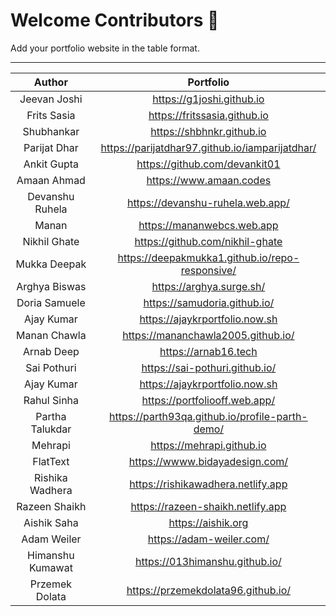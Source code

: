 # Welcome Contributors 🙏

Add your portfolio website in the table format.

---

|      Author      |                    Portfolio                    |
| :--------------: | :---------------------------------------------: |
|   Jeevan Joshi   |            https://g1joshi.github.io            |
|   Frits Sasia    |          https://fritssasia.github.io           |
|    Shubhankar    |            https://shbhnkr.github.io            |
|   Parijat Dhar   | https://parijatdhar97.github.io/iamparijatdhar/ |
|   Ankit Gupta    |          https://github.com/devankit01          |
|   Amaan Ahmad    |             https://www.amaan.codes             |
| Devanshu Ruhela  |        https://devanshu-ruhela.web.app/         |
|      Manan       |           https://mananwebcs.web.app            |
|   Nikhil Ghate   |         https://github.com/nikhil-ghate         |
|   Mukka Deepak   | https://deepakmukka1.github.io/repo-responsive/ |
|  Arghya Biswas   |            https://arghya.surge.sh/             |
|  Doria Samuele   |          https://samudoria.github.io/           |
|    Ajay Kumar    |         https://ajaykrportfolio.now.sh          |
|   Manan Chawla   |       https://mananchawla2005.github.io/        |
|    Arnab Deep    |              https://arnab16.tech               |
|   Sai Pothuri    |         https://sai-pothuri.github.io/          |
|    Ajay Kumar    |         https://ajaykrportfolio.now.sh          |
|   Rahul Sinha    |          https://portfoliooff.web.app/          |
| Partha Talukdar  | https://parth93qa.github.io/profile-parth-demo/ |
|     Mehrapi      |            https://mehrapi.github.io            |
|     FlatText     |         https://wwww.bidayadesign.com/          |
| Rishika Wadhera  |       https://rishikawadhera.netlify.app        |
|  Razeen Shaikh   |        https://razeen-shaikh.netlify.app        |
|   Aishik Saha    |               https://aishik.org                |
|   Adam Weiler    |            https://adam-weiler.com/             |
| Himanshu Kumawat |         https://013himanshu.github.io/          |
|  Przemek Dolata  |       https://przemekdolata96.github.io/        |
